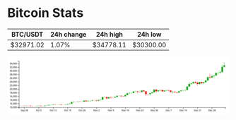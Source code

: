 # Bitcoin Stats

BTC/USDT|24h change|24h high|24h low|
|---|---|---|---|
|$32971.02|1.07%|$34778.11|$30300.00|

<img src="./chart.svg">
